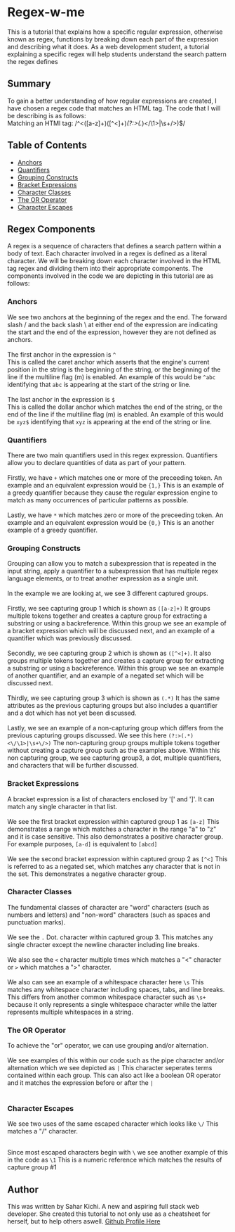 # Regex-w-me

This is a tutorial that explains how a specific regular expression, otherwise known as regex, functions by breaking down each part of the expression and describing what it does. As a web development student, a tutorial explaining a specific regex will help students understand the search pattern the regex defines

## Summary

To gain a better understanding of how regular expressions are created, I have chosen a regex code that matches an HTML tag. The code that I will be describing is as follows: <br>
Matching an HTMl tag: /^<([a-z]+)([^<]+)*(?:>(.*)<\/\1>|\s+\/>)$/

## Table of Contents

- [Anchors](#anchors)
- [Quantifiers](#quantifiers)
- [Grouping Constructs](#grouping-constructs)
- [Bracket Expressions](#bracket-expressions)
- [Character Classes](#character-classes)
- [The OR Operator](#the-or-operator)
- [Character Escapes](#character-escapes)

## Regex Components

A regex is a sequence of characters that defines a search pattern within a body of text. Each character involved in a regex is defined as a literal character. We will be breaking down each character involved in the HTML tag regex and dividing them into their appropriate components. The components involved in the code we are depicting in this tutorial are as follows: 

### Anchors

We see two anchors at the beginning of the regex and the end. 
The forward slash / and the back slash \ at either end of the expression are indicating the start and the end of the expression, however they are not defined as anchors. 
<br>
<br>
The first anchor in the expression is ```^``` <br>
This is called the caret anchor which asserts that the engine's current position in the string is the beginning of the string, or the beginning of the line if the multiline flag (m) is enabled. An example of this would be ```^abc``` identifying that ```abc``` is appearing at the start of the string or line. 
<br>
<br>
The last anchor in the expression is ```$```<br>
This is called the dollar anchor which matches the end of the string, or the end of the line if the multiline flag (m) is enabled. An example of this would be ```xyz$``` identifying that ```xyz``` is appearing at the end of the string or line.

### Quantifiers
There are two main quantifiers used in this regex expression. Quantifiers allow you to declare quantities of data as part of your pattern.
<br>
<br>
Firstly, we have ```+``` which matches one or more of the preceeding token. An example and an equivalent expression would be ```{1,}``` This is an example of a greedy quantifier because they cause the regular expression engine to match as many occurrences of particular patterns as possible.
<br>
<br>
Lastly, we have ```*``` which matches zero or more of the preceeding token. An example and an equivalent expression would be ```{0,}``` This is an another example of a greedy quantifier. 

### Grouping Constructs
Grouping can allow you to match a subexpression that is repeated in the input string, apply a quantifier to a subexpression that has multiple regex language elements, or to treat another expression as a single unit. 
<br>
<br>
In the example we are looking at, we see 3 different captured groups. 
<br>
<br>
Firstly, we see capturing group 1 which is shown as ```([a-z]+)``` It groups multiple tokens together and creates a capture group for extracting a substring or using a backreference. Within this group we see an example of a bracket expression which will be discussed next, and an example of a quantifier which was previously discussed.
<br>
<br>
Secondly, we see capturing group 2 which is shown as ```([^<]+)```. It also groups multiple tokens together and creates a capture group for extracting a substring or using a backreference. Within this group we see an example of another quantifier, and an example of a negated set which will be discussed next. 
<br>
<br>
Thirdly, we see capturing group 3 which is shown as ```(.*)``` It has the same attributes as the previous capturing groups but also includes a quantifier and a dot which has not yet been discussed.
<br>
<br>
Lastly, we see an example of a non-capturing group which differs from the previous capturing groups discussed. We see this here ```(?:>(.*)<\/\1>|\s+\/>)``` The non-capturing group groups multiple tokens together without creating a capture group such as the examples above. Within this non capturing group, we see capturing group3, a dot, multiple quantifiers, and characters that will be further discussed.

### Bracket Expressions
A bracket expression is a list of characters enclosed by '[' and ']'. It can match any single character in that list. 
<br>
<br>
We see the first bracket expression within captured group 1 as ```[a-z]``` This demonstrates a range which matches a character in the range "a" to "z" and it is case sensitive. This also demonstrates a positive character group. For example purposes, ```[a-d]``` is equivalent to ```[abcd]```
<br>
<br>
We see the second bracket expression within captured group 2 as ```[^<]``` This is referred to as a negated set, which matches any character that is not in the set. This demonstrates a negative character group.

### Character Classes
The fundamental classes of character are "word" characters (such as numbers and letters) and "non-word" characters (such as spaces and punctuation marks).
<br>
<br>
We see the ```.``` Dot. character within captured group 3. This matches any single chracter except the newline character including line breaks. 
<br>
<br>
We also see the ```<``` character multiple times which matches a "<" character or ```>``` which matches a ">" character. 
<br>
<br>
We also can see an example of a whitespace character here ```\s``` This matches any whitespace character including spaces, tabs, and line breaks. This differs from another common whitespace character such as ```\s+``` because it only represents a single whitespace character while the latter represents multiple whitespaces in a string.

### The OR Operator
To achieve the "or" operator, we can use grouping and/or alternation. 
<br>
<br>
We see examples of this within our code such as the pipe character and/or alternation which we see depicted as ```|``` This character seperates terms contained within each group. This can also act like a boolean OR operator and it matches the expression before or after the ```|```
<br>
<br>

### Character Escapes
We see two uses of the same escaped character which looks like ```\/``` This matches a "/" character. 
<br>
<br>

Since most escaped characters begin with ```\``` we see another example of this in the code as ```\1``` This is a numeric reference which matches the results of capture group #1

## Author

This was written by Sahar Kichi. A new and aspiring full stack web developer. She created this tutorial to not only use as a cheatsheet for herself, but to help others aswell. 
[Github Profile Here](https://github.com/saharkichi)

